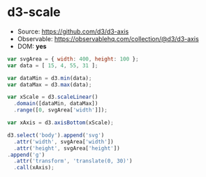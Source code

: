 # d3-scale

- Source: https://github.com/d3/d3-axis
- Observable: https://observablehq.com/collection/@d3/d3-axis
- DOM: **yes**

```js
var svgArea = { width: 400, height: 100 };
var data = [ 15, 4, 55, 31 ];

var dataMin = d3.min(data);
var dataMax = d3.max(data);

var xScale = d3.scaleLinear()
  .domain([dataMin, dataMax])
  .range([0, svgArea['width']]);

var xAxis = d3.axisBottom(xScale);

d3.select('body').append('svg')
  .attr('width', svgArea['width'])
  .attr('height', svgArea['height'])
.append('g')
  .attr('transform', 'translate(0, 30)')
  .call(xAxis);
```
